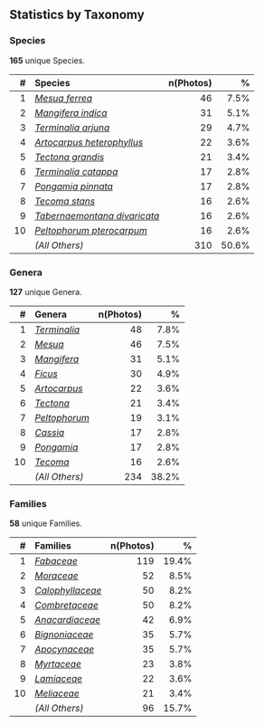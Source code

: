## Statistics by Taxonomy

### Species

**165** unique Species.

| # | Species | n(Photos) | % |
| ---: | :--- | ---: | ---: |
| 1 | [*Mesua ferrea*](https://en.wikipedia.org/wiki/Mesua_ferrea) | 46 | 7.5% |
| 2 | [*Mangifera indica*](https://en.wikipedia.org/wiki/Mangifera_indica) | 31 | 5.1% |
| 3 | [*Terminalia arjuna*](https://en.wikipedia.org/wiki/Terminalia_arjuna) | 29 | 4.7% |
| 4 | [*Artocarpus heterophyllus*](https://en.wikipedia.org/wiki/Artocarpus_heterophyllus) | 22 | 3.6% |
| 5 | [*Tectona grandis*](https://en.wikipedia.org/wiki/Tectona_grandis) | 21 | 3.4% |
| 6 | [*Terminalia catappa*](https://en.wikipedia.org/wiki/Terminalia_catappa) | 17 | 2.8% |
| 7 | [*Pongamia pinnata*](https://en.wikipedia.org/wiki/Pongamia_pinnata) | 17 | 2.8% |
| 8 | [*Tecoma stans*](https://en.wikipedia.org/wiki/Tecoma_stans) | 16 | 2.6% |
| 9 | [*Tabernaemontana divaricata*](https://en.wikipedia.org/wiki/Tabernaemontana_divaricata) | 16 | 2.6% |
| 10 | [*Peltophorum pterocarpum*](https://en.wikipedia.org/wiki/Peltophorum_pterocarpum) | 16 | 2.6% |
|  | *(All Others)* | 310 | 50.6% |

### Genera

**127** unique Genera.

| # | Genera | n(Photos) | % |
| ---: | :--- | ---: | ---: |
| 1 | [*Terminalia*](https://en.wikipedia.org/wiki/Terminalia) | 48 | 7.8% |
| 2 | [*Mesua*](https://en.wikipedia.org/wiki/Mesua) | 46 | 7.5% |
| 3 | [*Mangifera*](https://en.wikipedia.org/wiki/Mangifera) | 31 | 5.1% |
| 4 | [*Ficus*](https://en.wikipedia.org/wiki/Ficus) | 30 | 4.9% |
| 5 | [*Artocarpus*](https://en.wikipedia.org/wiki/Artocarpus) | 22 | 3.6% |
| 6 | [*Tectona*](https://en.wikipedia.org/wiki/Tectona) | 21 | 3.4% |
| 7 | [*Peltophorum*](https://en.wikipedia.org/wiki/Peltophorum) | 19 | 3.1% |
| 8 | [*Cassia*](https://en.wikipedia.org/wiki/Cassia) | 17 | 2.8% |
| 9 | [*Pongamia*](https://en.wikipedia.org/wiki/Pongamia) | 17 | 2.8% |
| 10 | [*Tecoma*](https://en.wikipedia.org/wiki/Tecoma) | 16 | 2.6% |
|  | *(All Others)* | 234 | 38.2% |

### Families

**58** unique Families.

| # | Families | n(Photos) | % |
| ---: | :--- | ---: | ---: |
| 1 | [*Fabaceae*](https://en.wikipedia.org/wiki/Fabaceae) | 119 | 19.4% |
| 2 | [*Moraceae*](https://en.wikipedia.org/wiki/Moraceae) | 52 | 8.5% |
| 3 | [*Calophyllaceae*](https://en.wikipedia.org/wiki/Calophyllaceae) | 50 | 8.2% |
| 4 | [*Combretaceae*](https://en.wikipedia.org/wiki/Combretaceae) | 50 | 8.2% |
| 5 | [*Anacardiaceae*](https://en.wikipedia.org/wiki/Anacardiaceae) | 42 | 6.9% |
| 6 | [*Bignoniaceae*](https://en.wikipedia.org/wiki/Bignoniaceae) | 35 | 5.7% |
| 7 | [*Apocynaceae*](https://en.wikipedia.org/wiki/Apocynaceae) | 35 | 5.7% |
| 8 | [*Myrtaceae*](https://en.wikipedia.org/wiki/Myrtaceae) | 23 | 3.8% |
| 9 | [*Lamiaceae*](https://en.wikipedia.org/wiki/Lamiaceae) | 22 | 3.6% |
| 10 | [*Meliaceae*](https://en.wikipedia.org/wiki/Meliaceae) | 21 | 3.4% |
|  | *(All Others)* | 96 | 15.7% |
